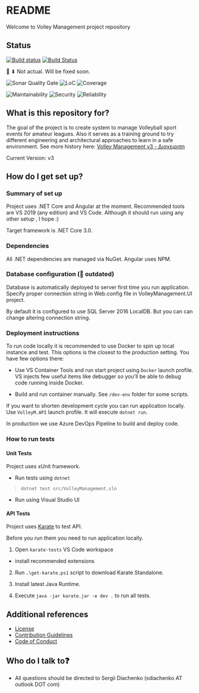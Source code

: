 # README #

Welcome to Volley Management project repository

## Status

[![Build status](https://ci.appveyor.com/api/projects/status/1ueugqjgg8qv7ajm?svg=true)](https://ci.appveyor.com/project/VolleyManagement/volley-management) [![Build Status](https://dev.azure.com/VolleyManagement/%CE%94%CE%B9%CE%B1%CF%87%CE%B5%CE%B9%CF%81%CE%B9%CF%80%CE%B7/_apis/build/status/VolleyManagement.volley-management?branchName=master)](https://dev.azure.com/VolleyManagement/%CE%94%CE%B9%CE%B1%CF%87%CE%B5%CE%B9%CF%81%CE%B9%CF%80%CE%B7/_build/latest?definitionId=1&branchName=master)

🚧 ⬇ Not actual. Will be fixed soon.

![Sonar Quality Gate](https://sonarcloud.io/api/project_badges/measure?project=volley-management&metric=alert_status) ![LoC](https://sonarcloud.io/api/project_badges/measure?project=volley-management&metric=ncloc) ![Coverage](https://sonarcloud.io/api/project_badges/measure?project=volley-management&metric=coverage)

![Maintainability](https://sonarcloud.io/api/project_badges/measure?project=volley-management&metric=sqale_rating) ![Security](https://sonarcloud.io/api/project_badges/measure?project=volley-management&metric=security_rating) ![Reliability](https://sonarcloud.io/api/project_badges/measure?project=volley-management&metric=reliability_rating)

## What is this repository for? ##

The goal of the project is to create system to manage Volleyball sport events for amateur leagues.
Also it serves as a training ground to try different engineering and architectural approaches to learn in a safe environment.
See more history here: [Volley Management v3 - Διαχειριπη](https://diachenko.info/volley-management-v3-diakheiripi/)

Current Version: v3

## How do I get set up? ##

### Summary of set up ###

Project uses .NET Core and Angular at the moment. Recommended tools are VS 2019 (any edition) and VS Code. Although it should run using any other setup , I hope :)

Target framework is .NET Core 3.0.

### Dependencies ###

All .NET dependencies are managed via NuGet. Angular uses NPM.

### Database configuration (🚧 outdated) ###

Database is automatically deployed to server first time you run application. Specify proper connection string in Web.config file in VolleyManagement.UI project.

By default it is configured to use SQL Server 2016 LocalDB. But you can can change altering connection string.

### Deployment instructions ###

To run code locally it is recommended to use Docker to spin up local instance and test. This options is the closest to the production setting.
You have few options there:

* Use VS Container Tools and run start project using `Docker` launch profile. VS injects few useful items like debugger so you'll be able to debug code running inside Docker.

* Build and run container manually. See `/dev-env` folder for some scripts.

If you want to shorten development cycle you can run application locally. Use `VolleyM.API` launch profile. It will execute `dotnet run`.

In production we use Azure DevOps Pipeline to build and deploy code.

### How to run tests ###

#### Unit Tests ####

Project uses xUnit framework.

* Run tests using `dotnet`

> `dotnet test src/VolleyManagement.sln`

* Run using Visual Studio UI

#### API Tests ####

Project uses [Karate](https://github.com/intuit/karate) to test API.

Before you run them you need to run application locally.

1. Open `karate-tests` VS Code workspace
  
  * install recommended extensions

2. Run `.\get-karate.ps1` script to download Karate Standalone.

3. Install latest Java Runtime.

4. Execute `java -jar karate.jar -e dev .` to run all tests.

## Additional references ##

* [License](/LICENSE.md)
* [Contribution Guidelines](/CONTRIBUTING.md)
* [Code of Conduct](/CODE_OF_CONDUCT.md)

## Who do I talk to❓ ##

* All questions should be directed to Sergii Diachenko (sdiachenko AT outlook DOT com)
